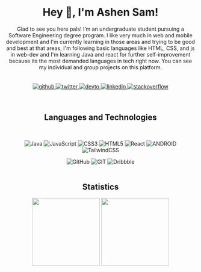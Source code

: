 # <div align="center">Hey 👋, I'm Ashen Sam!</div>
<div align="center">
 Glad to see you here pals! I’m an undergraduate student pursuing a Software Engineering degree program. I like very much in web and mobile development and I'm currently learning in those areas and trying to be good and best at that areas, I'm following basic languages like HTML, CSS, and js in web-dev and I'm learning Java and react for further self-improvement because its the most demanded languages in tech right now. You can see my individual and group projects on this platform.</div>  <br><br>
</div>
<div align="center">
<a href="https://github.com/https://github.com/Ashen-sam" >
<img src=https://img.shields.io/badge/github-%2324292e.svg?&style=for-the-badge&logo=github&logoColor=white alt=github style="margin-bottom: 5px;" />
</a>
<a href="https://twitter.com/https://twitter.com/AshenSamar17513" >
<img src=https://img.shields.io/badge/twitter-%2300acee.svg?&style=for-the-badge&logo=twitter&logoColor=white alt=twitter style="margin-bottom: 5px;" />
</a>
<a href="https://dev.to/https://dev.to/ashensam" >
<img src=https://img.shields.io/badge/dev.to-%2308090A.svg?&style=for-the-badge&logo=dev.to&logoColor=white alt=devto style="margin-bottom: 5px;" />
</a>
<a href="https://www.linkedin.com/in/ashen-samarasekera-08354a249/" >
<img src=https://img.shields.io/badge/linkedin-%231E77B5.svg?&style=for-the-badge&logo=linkedin&logoColor=white alt=linkedin style="margin-bottom: 5px;" />
</a>
<a href="https://stackoverflow.com/users/https://stackoverflow.com/users/20255884/ashen-samarasekera">
<img src=https://img.shields.io/badge/stackoverflow-%23F28032.svg?&style=for-the-badge&logo=stackoverflow&logoColor=white alt=stackoverflow style="margin-bottom: 5px;" />
</a>  
</div>  <br>
  
# <h2 align="center">Languages and Technologies</h2><br>
<div align="center">
  
![Java](https://img.shields.io/badge/java-%23ED8B00.svg?style=for-the-badge&logo=java&logoColor=white) ![JavaScript](https://img.shields.io/badge/javascript-%23323330.svg?style=for-the-badge&logo=javascript&logoColor=%23F7DF1E) ![CSS3](https://img.shields.io/badge/css3-%231572B6.svg?style=for-the-badge&logo=css3&logoColor=white) ![HTML5](https://img.shields.io/badge/html5-%23E34F26.svg?style=for-the-badge&logo=html5&logoColor=white)
![React](https://img.shields.io/badge/react-%2320232a.svg?style=for-the-badge&logo=react&logoColor=%2361DAFB) ![ANDROID](https://img.shields.io/badge/android-%2320232a.svg?style=for-the-badge&logo=android&logoColor=%a4c639) ![TailwindCSS](https://img.shields.io/badge/tailwindcss-%2338B2AC.svg?style=for-the-badge&logo=tailwind-css&logoColor=white) 

![GitHub](https://img.shields.io/badge/GitHub-%23121011.svg?style=for-the-badge&logo=github&logoColor=white) ![GIT](https://img.shields.io/badge/Git-fc6d26?style=for-the-badge&logo=git&logoColor=white) ![Dribbble](https://img.shields.io/badge/Dribbble-EA4C89?style=for-the-badge&logo=dribbble&logoColor=white)<br><br>

</div>
 



<h2 align="center" >Statistics</h2>
<div align="center">
<img align="center" src="http://github-profile-summary-cards.vercel.app/api/cards/repos-per-language?username=Ashen-sam&theme=transparent" height="180em" />
<a href="https://github.com/Ashen-sam">
<img align="center" src="http://github-profile-summary-cards.vercel.app/api/cards/stats?username=Ashen-sam&theme=transparent" height="180em" />

</div>




<!-- Proudly created with GPRM ( https://gprm.itsvg.in ) -->

